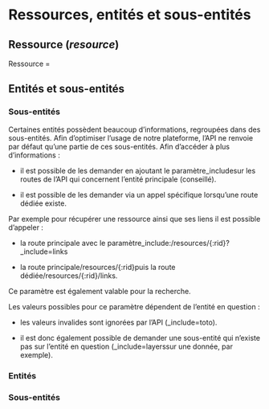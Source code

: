 # Ressources, entités et sous-entités

## Ressource \(_resource_\)

Ressource =



## Entités et sous-entités

### Sous-entités

Certaines entités possèdent beaucoup d’informations, regroupées dans des sous-entités. Afin d’optimiser l’usage de notre plateforme, l’API ne renvoie par défaut qu’une partie de ces sous-entités. Afin d’accéder à plus d’informations :

* il est possible de les demander en ajoutant le paramètre\_includesur les routes de l’API qui concernent l’entité principale \(conseillé\).

* il est possible de les demander via un appel spécifique lorsqu’une route dédiée existe.

  


Par exemple pour récupérer une ressource ainsi que ses liens il est possible d’appeler :

* la route principale avec le paramètre\_include:/resources/{:rid}?\_include=links

* la route principale/resources/{:rid}puis la route dédiée/resources/{:rid}/links.

  


Ce paramètre est également valable pour la recherche.

  


Les valeurs possibles pour ce paramètre dépendent de l’entité en question :

* les valeurs invalides sont ignorées par l’API \(\_include=toto\).

* il est donc également possible de demander une sous-entité qui n’existe pas sur l’entité en question \(\_include=layerssur une donnée, par exemple\).

### Entités



### Sous-entités







